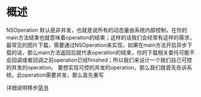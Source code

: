 
# 概述

NSOperation 默认是非并发，也就是说所有的动态量由系统内部控制，在你的main方法结束也就意味着operation的结束；这样的话我们会经常有这样的需求，最常见的图片下载，需要通过NSOperation来实现，如果在main方法开启异步下载的话，那么main方法返回后就代表operation的结束，你的下载相关委托可能不会回调或者回调之前operation已经finished；所以我们来设计一个我们自己可控的并发的operation。
要想实现可控的并发的operation，那么我们就首先告诉系统，此operation需要并发，那么首先重写

详细说明移步[简书](http://www.jianshu.com/p/90b41ecbb4cf)


